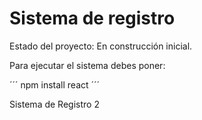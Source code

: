 <h1> Sistema de registro</h1>

Estado del proyecto: En construcción inicial.

Para ejecutar el sistema debes poner:

  ´´´ npm install react ´´´

Sistema de Registro 2
